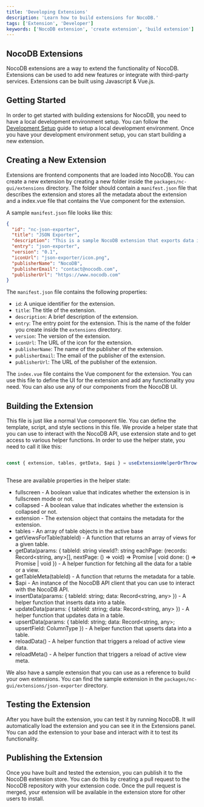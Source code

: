 ```yaml
---
title: 'Developing Extensions'
description: 'Learn how to build extensions for NocoDB.'
tags: ['Extension', 'Developer']
keywords: ['NocoDB extension', 'create extension', 'build extension']
---
```


## NocoDB Extensions

NocoDB extensions are a way to extend the functionality of NocoDB. Extensions can be used to add new features or integrate with third-party services. Extensions can be built using Javascript & Vue.js.

## Getting Started

In order to get started with building extensions for NocoDB, you need to have a local development environment setup. You can follow the [Development Setup](/engineering/development-setup) guide to setup a local development environment. Once you have your development environment setup, you can start building a new extension.

## Creating a New Extension

Extensions are frontend components that are loaded into NocoDB. You can create a new extension by creating a new folder inside the `packages/nc-gui/extensions` directory. The folder should contain a `manifest.json` file that describes the extension and stores all the metadata about the extension and a index.vue file that contains the Vue component for the extension.

A sample `manifest.json` file looks like this:

```json
{
  "id": "nc-json-exporter",
  "title": "JSON Exporter",
  "description": "This is a sample NocoDB extension that exports data in JSON format. \nIt is used to demonstrate how to create a NocoDB extension.\n\nThis extension is disabled by default. To access it you need to first change the `disabled` property in the manifest file to `false`.",
  "entry": "json-exporter",
  "version": "0.1",
  "iconUrl": "json-exporter/icon.png",
  "publisherName": "NocoDB",
  "publisherEmail": "contact@nocodb.com",
  "publisherUrl": "https://www.nocodb.com"
}

```

The `manifest.json` file contains the following properties:

- `id`: A unique identifier for the extension.
- `title`: The title of the extension.
- `description`: A brief description of the extension.
- `entry`: The entry point for the extension. This is the name of the folder you create inside the `extensions` directory.
- `version`: The version of the extension.
- `iconUrl`: The URL of the icon for the extension.
- `publisherName`: The name of the publisher of the extension.
- `publisherEmail`: The email of the publisher of the extension.
- `publisherUrl`: The URL of the publisher of the extension.

The `index.vue` file contains the Vue component for the extension. You can use this file to define the UI for the extension and add any functionality you need. You can also use any of our components from the NocoDB UI.

## Building the Extension

This file is just like a normal Vue component file. You can define the template, script, and style sections in this file. We provide a helper state that you can use to interact with the NocoDB API, use extension state and to get access to various helper functions. In order to use the helper state, you need to call it like this:

```javascript

const { extension, tables, getData, $api } = useExtensionHelperOrThrow()
  
```

These are available properties in the helper state:
- fullscreen - A boolean value that indicates whether the extension is in fullscreen mode or not.
- collapsed - A boolean value that indicates whether the extension is collapsed or not.
- extension - The extension object that contains the metadata for the extension.
- tables - An array of table objects in the active base
- getViewsForTable(tableId) - A function that returns an array of views for a given table.
- getData(params: {
    tableId: string
    viewId?: string
    eachPage: (records: Record<string, any>[], nextPage: () => void) => Promise<void> | void
    done: () => Promise<void> | void
  }) - A helper function for fetching all the data for a table or a view.
- getTableMeta(tableId) - A function that returns the metadata for a table.
- $api - An instance of the NocoDB API client that you can use to interact with the NocoDB API.
- insertData(params: { tableId: string; data: Record<string, any> })  - A helper function that inserts data into a table.
- updateData(params: { tableId: string; data: Record<string, any> }) - A helper function that updates data in a table.
- upsertData(params: { tableId: string; data: Record<string, any>; upsertField: ColumnType }) - A helper function that upserts data into a table.
- reloadData() - A helper function that triggers a reload of active view data.
- reloadMeta() - A helper function that triggers a reload of active view meta.

We also have a sample extension that you can use as a reference to build your own extensions. You can find the sample extension in the `packages/nc-gui/extensions/json-exporter` directory.

## Testing the Extension

After you have built the extension, you can test it by running NocoDB. It will automatically load the extension and you can see it in the Extensions panel. You can add the extension to your base and interact with it to test its functionality.

## Publishing the Extension

Once you have built and tested the extension, you can publish it to the NocoDB extension store. You can do this by creating a pull request to the NocoDB repository with your extension code. Once the pull request is merged, your extension will be available in the extension store for other users to install.
